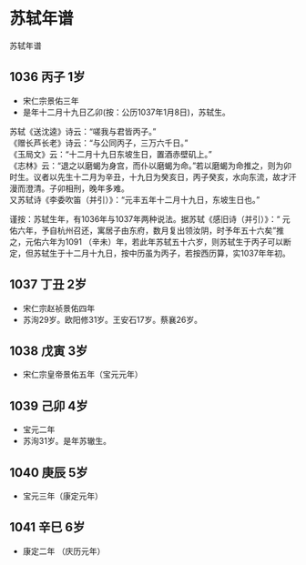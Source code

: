 # 苏轼年谱
苏轼年谱

## 1036 丙子 1岁
- 宋仁宗景佑三年 
- 是年十二月十九日乙卯(按：公历1037年1月8日)，苏轼生。 


苏轼《送沈逵》诗云：“嗟我与君皆丙子。”  
《赠长芦长老》诗云：“与公同丙子，三万六千日。”  
《玉局文》云：“十二月十九日东坡生日，置酒赤壁矶上。”   
《志林》云：“退之以磨蝎为身宫，而仆以磨蝎为命。”若以磨蝎为命推之，则为卯时生。议者以先生十二月为辛丑，十九日为癸亥日，丙子癸亥，水向东流，故才汗漫而澄清。子卯相刑，晚年多难。  
又苏轼诗《李委吹笛（并引）》：“元丰五年十二月十九日，东坡生日也。”  

谨按：苏轼生年，有1036年与1037年两种说法。据苏轼《感旧诗（并引）》：“ 元佑六年，予自杭州召还，寓居子由东府，数月复出领汝阴，时予年五十六矣”推之，元佑六年为1091 （辛未）年，若此年苏轼五十六岁，则苏轼生于丙子可以断定，但苏轼生于十二月十九日，按中历虽为丙子，若按西历算，实1037年年初。

## 1037 丁丑 2岁
- 宋仁宗赵祯景佑四年 
- 苏洵29岁。欧阳修31岁。王安石17岁。蔡襄26岁。

## 1038 戊寅 3岁
- 宋仁宗皇帝景佑五年（宝元元年） 
 

## 1039 己卯 4岁 
- 宝元二年 
- 苏洵31岁。是年苏辙生。 

## 1040 庚辰 5岁 
- 宝元三年（康定元年） 

## 1041 辛巳 6岁
- 康定二年 （庆历元年） 
 
